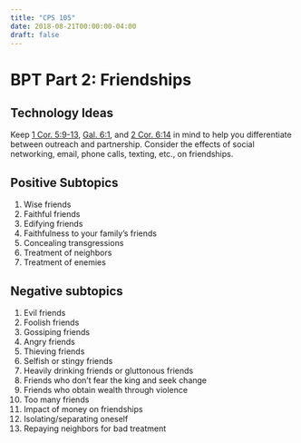 ```yaml
---
title: "CPS 105"
date: 2018-08-21T00:00:00-04:00
draft: false
---
```


# BPT Part 2: Friendships

## Technology Ideas

Keep [1 Cor. 5:9-13](https://www.biblegateway.com/passage/?search=I+Corinthians+5%3A9-13&version=KJV), [Gal. 6:1](https://www.biblegateway.com/passage/?search=Galatians+6%3A1&version=KJV), and [2 Cor. 6:14](https://www.biblegateway.com/passage/?search=II+Corinthians+6%3A14&version=KJV) in mind to help you differentiate between outreach and partnership. Consider the effects of social networking, email, phone calls, texting, etc., on friendships.

## Positive Subtopics

1. Wise friends
1. Faithful friends
1. Edifying friends
1. Faithfulness to your family’s friends
1. Concealing transgressions
1. Treatment of neighbors
1. Treatment of enemies

## Negative subtopics

1. Evil friends
1. Foolish friends
1. Gossiping friends
1. Angry friends
1. Thieving friends
1. Selfish or stingy friends
1. Heavily drinking friends or gluttonous friends
1. Friends who don’t fear the king and seek change
1. Friends who obtain wealth through violence
1. Too many friends
1. Impact of money on friendships
1. Isolating/separating oneself
1. Repaying neighbors for bad treatment